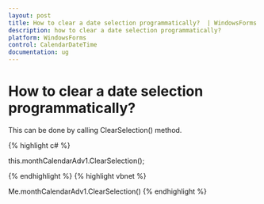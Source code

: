 ```yaml
---
layout: post
title: How to clear a date selection programmatically?  | WindowsForms | Syncfusion
description: how to clear a date selection programmatically? 
platform: WindowsForms
control: CalendarDateTime
documentation: ug
---
```

# How to clear a date selection programmatically? 

This can be done by calling ClearSelection() method.



{% highlight c#  %}

this.monthCalendarAdv1.ClearSelection();



{% endhighlight  %}
{% highlight vbnet  %}


Me.monthCalendarAdv1.ClearSelection()
{% endhighlight   %}